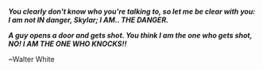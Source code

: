 <i><b>You clearly don't know who you're talking to, so let me be clear with you: I am not *IN* danger, Skylar; I AM.. THE DANGER. 

A guy opens a door and gets shot. You think I am the one who gets shot, NO! 
I AM THE ONE WHO KNOCKS!!</b></i>

~Walter White
